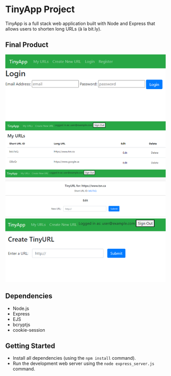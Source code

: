 # TinyApp Project

TinyApp is a full stack web application built with Node and Express that allows users to shorten long URLs (à la bit.ly).

## Final Product

!["Login page: allow users to log in if they are already registed"](https://github.com/ive-m/tinyapp/blob/master/docs/login.png?raw=true)
!["Urls page: show the list of URLs that the user that is logged in has created, also can edit or delete them"](https://github.com/ive-m/tinyapp/blob/master/docs/urls-page.png?raw=true)
!["Urls-show page: show the long URL and the short one and also user can change the long URL"](https://github.com/ive-m/tinyapp/blob/master/docs/urls-show-page.png?raw=true)
!["Urls-new page: let user create new short URLs"](https://github.com/ive-m/tinyapp/blob/master/docs/new-url-page.png?raw=true)

## Dependencies

- Node.js
- Express
- EJS
- bcryptjs
- cookie-session

## Getting Started

- Install all dependencies (using the `npm install` command).
- Run the development web server using the `node express_server.js` command.
